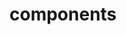 <!-- Space: HomeAutomation -->
<!-- Parent: Project -->
<!-- Title: Components -->

<!-- Label: HomeAutomation -->
<!-- Label: Project -->
<!-- Label: Components -->
<!-- Include: docs/disclaimer.md -->
<!-- Include: ac:toc -->

# components
